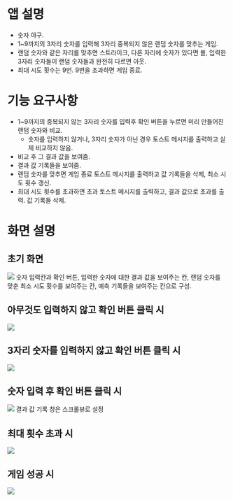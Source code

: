 # 앱 설명
- 숫자 야구.
- 1~9까지의 3자리 숫자를 입력해 3자리 중복되지 않은 랜덤 숫자를 맞추는 게임.
- 랜덤 숫자와 같은 자리를 맞추면 스트라이크, 다른 자리에 숫자가 있다면 볼, 입력한 3자리 숫자들이 랜덤 숫자들과 완전히 다르면 아웃.
- 최대 시도 횟수는 9번. 9번을 초과하면 게임 종료.

# 기능 요구사항
- 1~9까지의 중복되지 않는 3자리 숫자를 입력후 확인 버튼을 누르면 미리 만들어진 랜덤 숫자와 비교.
  - 숫자를 입력하지 않거나, 3자리 숫자가 아닌 경우 토스트 메시지를 출력하고 실제 비교하지 않음.
- 비교 후 그 결과 값을 보여줌.
- 결과 값 기록들을 보여줌.
- 랜덤 숫자를 맞추면 게임 종료 토스트 메시지를 출력하고 값 기록들을 삭제, 최소 시도 횟수 갱신.
- 최대 시도 횟수를 초과하면 초과 토스트 메시지를 출력하고, 결과 값으로 초과를 출력. 값 기록들 삭제.

# 화면 설명
## 초기 화면
<img src="https://github.com/joominchul/numberBaseball/blob/master/%EC%8B%A4%ED%96%89%20%ED%99%94%EB%A9%B4/%EC%B5%9C%EC%B4%88%20%ED%99%94%EB%A9%B4.png?raw=true"/>
숫자 입력칸과 확인 버튼, 입력한 숫자에 대한 결과 값을 보여주는 칸, 랜덤 숫자를 맞춘 최소 시도 횟수를 보여주는 칸, 예측 기록들을 보여주는 칸으로 구성.

## 아무것도 입력하지 않고 확인 버튼 클릭 시
<img src="https://github.com/joominchul/numberBaseball/blob/master/%EC%8B%A4%ED%96%89%20%ED%99%94%EB%A9%B4/%EC%9E%85%EB%A0%A5%20%EC%98%A4%EB%A5%98.png?raw=true"/>

## 3자리 숫자를 입력하지 않고 확인 버튼 클릭 시
<img src="https://github.com/joominchul/numberBaseball/blob/master/%EC%8B%A4%ED%96%89%20%ED%99%94%EB%A9%B4/3%EC%9E%90%EB%A6%AC%20%EC%88%AB%EC%9E%90%20%EC%9E%85%EB%A0%A5%20%EC%98%A4%EB%A5%98.png?raw=true"/>

## 숫자 입력 후 확인 버튼 클릭 시
<img src="https://github.com/joominchul/numberBaseball/blob/master/%EC%8B%A4%ED%96%89%20%ED%99%94%EB%A9%B4/%EC%88%AB%EC%9E%90%20%ED%99%95%EC%9D%B8%20%ED%81%B4%EB%A6%AD%20%EC%8B%9C.png?raw=true"/>
결과 값 기록 창은 스크롤뷰로 설정

## 최대 횟수 초과 시
<img src="https://github.com/joominchul/numberBaseball/blob/master/%EC%8B%A4%ED%96%89%20%ED%99%94%EB%A9%B4/%EC%B5%9C%EB%8C%80%20%ED%9A%9F%EC%88%98%20%EC%B4%88%EA%B3%BC%EC%8B%9C.png?raw=true"/>

## 게임 성공 시
<img src="https://github.com/joominchul/numberBaseball/blob/master/%EC%8B%A4%ED%96%89%20%ED%99%94%EB%A9%B4/%EA%B2%8C%EC%9E%84%20%EC%84%B1%EA%B3%B5%EC%8B%9C.png?raw=true"/>
